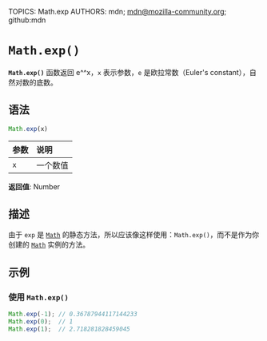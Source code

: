 TOPICS: Math.exp
AUTHORS: mdn; mdn@mozilla-community.org; github:mdn

# `Math.exp()`

**`Math.exp()`** 函数返回 e^^x，`x` 表示参数，`e` 是欧拉常数（Euler's constant），自然对数的底数。

## 语法

```javascript
Math.exp(x)
```

| 参数 | 说明 |
| :-- | :-- |
| `x` | 一个数值 |

**返回值**: Number

## 描述

由于 `exp` 是 [`Math`](/zh-hans/webfrontend/Math) 的静态方法，所以应该像这样使用：`Math.exp()`，而不是作为你创建的
[`Math`](/zh-hans/webfrontend/Math) 实例的方法。

## 示例

### 使用 `Math.exp()`

```javascript
Math.exp(-1); // 0.36787944117144233
Math.exp(0);  // 1
Math.exp(1);  // 2.718281828459045
```
